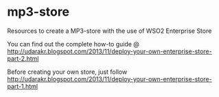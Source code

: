 mp3-store
=========

Resources to create a MP3-store with the use of WSO2 Enterprise Store

You can find out the complete how-to guide @ http://udarakr.blogspot.com/2013/11/deploy-your-own-enterprise-store-part-2.html

Before creating your own store, just follow http://udarakr.blogspot.com/2013/11/deploy-your-own-enterprise-store-part-1.html
